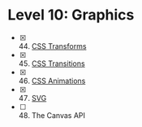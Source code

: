 # Level 10: Graphics

- [x] 44. [CSS Transforms](./44-css-transforms.md)
- [x] 45. [CSS Transitions](./45-css-transitions.md)
- [x] 46. [CSS Animations](./46-css-animations.md)
- [x] 47. [SVG](./47-svg.md)
- [ ] 48. The Canvas API

